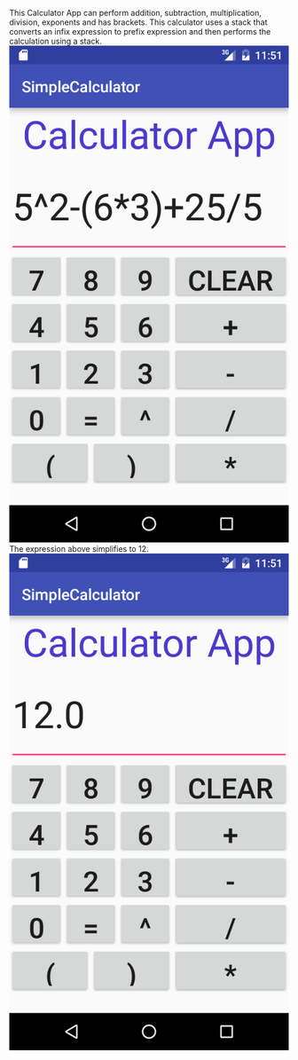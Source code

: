 This Calculator App can perform addition, subtraction, multiplication, division, exponents and has brackets. This calculator uses a stack that converts an infix expression to prefix expression and then performs the calculation using a stack. 
![Screenshot](sample.png?raw=true "Screenshot of Calculator App")
The expression above simplifies to 12.
![Screenshot](result.png?raw=true "Screenshot of Calculator App")
